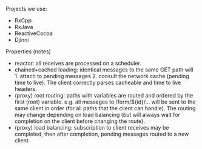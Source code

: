 Projects we use:

- RxCpp
- RxJava
- ReactiveCocoa
- Djinni


Properties (notes)

- reactor: all receives are processed on a scheduler. 
- chained+cached loading: identical messages to the same GET path will 1. attach to pending messages 2. consult the network cache (pending time to live). The client correctly parses cacheable and time to live headers.
- (proxy) root routing: paths with variables are routed and ordered by the first (root) variable. e.g. all messages to /form/${id}/... will be sent to the same client in order (for all paths that the client can handle). The routing may change depending on load balancing (but will always wait for completion on the client before changing the route).
- (proxy) load balancing: subscription to client receives may be completed, then after completion, pending messages routed to a new client

